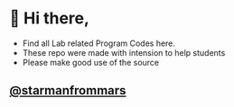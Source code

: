 # 👋 Hi there,
* Find all Lab related Program Codes here.
* These repo were made with intension to help students
* Please make good use of the source

## [@starmanfrommars](https://github.com/starmanfrommars)

<!---
starmanfrommars/starmanfrommars is a ✨ special ✨ repository because its `README.md` (this file) appears on your GitHub profile.
You can click the Preview link to take a look at your changes.
--->
